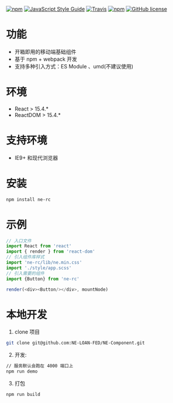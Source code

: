 [![npm](https://img.shields.io/npm/v/npm.svg)](https://github.com/NE-LOAN-FED/NE-Component)
[![JavaScript Style Guide](https://img.shields.io/badge/code%20style-standard-brightgreen.svg)](http://standardjs.com/)
[![Travis](https://img.shields.io/travis/NE-LOAN-FED/NE-Component.svg)]()
[![npm](https://img.shields.io/npm/dm/localeval.svg)](https://github.com/NE-LOAN-FED/NE-Component)
[![GitHub license](https://img.shields.io/badge/license-MIT-blue.svg)](https://raw.githubusercontent.com/NE-LOAN-FED/NE-Component/master/LICENSE)

# 功能
* 开箱即用的移动端基础组件
* 基于 npm + webpack 开发
* 支持多种引入方式：ES Module 、umd(不建议使用)

# 环境
* React > 15.4.*
* ReactDOM > 15.4.*

# 支持环境
* IE9+ 和现代浏览器

# 安装
```bash
npm install ne-rc
```
# 示例
```js
// 入口文件
import React from 'react'
import { render } from 'react-dom'
// 引入组件库样式
import 'ne-rc/lib/ne.min.css'
import './style/app.scss'
// 引入需要的组件
import {Button} from 'ne-rc'

render(<div><Button/></div>, mountNode)
```
# 本地开发
1. clone 项目
  ```bash
  git clone git@github.com:NE-LOAN-FED/NE-Component.git
  ```
2. 开发:
  ```bash
  // 服务默认会跑在 4000 端口上
  npm run demo
  ```
3. 打包
  ```bash
  npm run build
  ```
